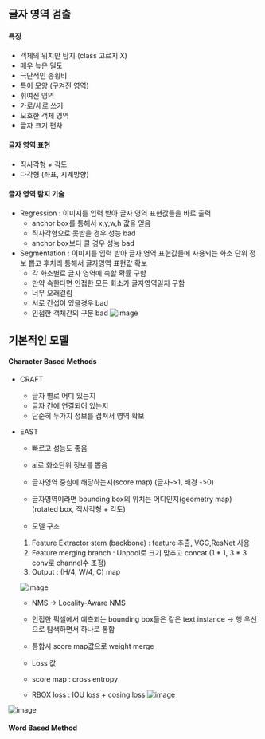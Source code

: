 ## 글자 영역 검출
#### 특징
* 객체의 위치만 탐지 (class 고르지 X)
* 매우 높은 밀도
* 극단적인 종횡비
* 특이 모양 (구겨진 영역)
* 휘여진 영역
* 가로/세로 쓰기
* 모호한 객체 영역
* 글자 크기 편차

#### 글자 영역 표현
* 직사각형 + 각도
* 다각형 (좌표, 시계방향)


#### 글자 영역 탐지 기술
* Regression : 이미지를 입력 받아 글자 영역 표현값들을 바로 출력
  * anchor box를 통해서 x,y,w,h 값을 얻음
  * 직사각형으로 못받을 경우 성능 bad
  * anchor box보다 클 경우 성능 bad
* Segmentation : 이미지를 입력 받아 글자 영역 표현값들에 사용되는 화소 단위 정보 뽑고 후처리 통해서 글자영역 표현값 확보
  * 각 화소별로 글자 영역에 속할 확률 구함
  * 만약 속한다면 인접한 모든 화소가 글자영역일지 구함
  * 너무 오래걸림
  * 서로 간섭이 있을경우 bad
  * 인접한 객체간의 구분 bad
![image](https://user-images.githubusercontent.com/63588046/162712987-36f3b8eb-47fc-4677-85e9-40f416fc2a1e.png)


## 기본적인 모델
#### Character Based Methods
* CRAFT 
  * 글자 별로 어디 있는지
  * 글자 간에 연결되어 있는지
  * 단순히 두가지 정보를 겹쳐서 영역 확보

* EAST
  * 빠르고 성능도 좋음
  * ai로 화소단위 정보를 뽑음
  * 글자영역 중심에 해당하는지(score map) (글자->1, 배경 ->0)
  * 글자영역이라면 bounding box의 위치는 어디인지(geometry map) (rotated box, 직사각형 + 각도)

  * 모델 구조
   1. Feature Extractor stem (backbone) : feature 추출, VGG,ResNet 사용
   2. Feature merging branch : Unpool로 크기 맞추고 concat (1 * 1, 3 * 3 conv로 channel수 조정)
   3. Output : (H/4, W/4, C) map

   ![image](https://user-images.githubusercontent.com/63588046/162862700-5483eb6a-b8e5-4b5c-b4f4-c87e0a7993c6.png) 

  * NMS -> Locality-Aware NMS
   * 인접한 픽셀에서 예측되는 bounding box들은 같은 text instance -> 행 우선으로 탐색하면서 하나로 통합
   * 통합시 score map값으로 weight merge  

  * Loss 값
   * score map : cross entropy
   * RBOX loss : IOU loss + cosing loss
![image](https://user-images.githubusercontent.com/63588046/162863671-51eff2c7-04e9-42e1-ab1f-87eba796b753.png)

![image](https://user-images.githubusercontent.com/63588046/162863764-0c77da2c-41cc-45df-96a8-df43e00b563b.png)


#### Word Based Method

